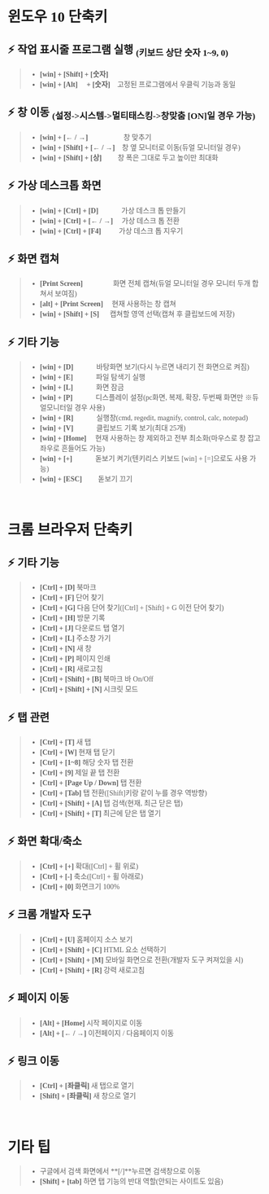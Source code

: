 <style>
    chgFont{
        font-family: D2Coding, 'D2 coding', monosapce;
        /*font-family:monospace*/
    }
</style>

<chgFont>

# 윈도우 10 단축키　
## ⚡ 작업 표시줄 프로그램 실행 <sub>(키보드 상단 숫자 1~9, 0)</sub>
> - **[win] + [Shift] + [숫자]**
> - **[win] + [Alt] 　+ [숫자]**　고정된 프로그램에서 우클릭 기능과 동일

## ⚡ 창 이동 <sub>(설정->시스템->멀티태스킹->창맞춤 [ON]일 경우 가능)<sub>
> - **[win] + [← / →]** 　 　 　 　창 맞추기
> - **[win] + [Shift] + [← / →]**　창 옆 모니터로 이동(듀얼 모니터일 경우)
> - **[win] + [Shift] + [상]** 　　창 폭은 그대로 두고 높이만 최대화

## ⚡ 가상 데스크톱 화면
> - **[win] + [Ctrl] + [D]** 　　　가상 데스크 톱 만들기
> - **[win] + [Ctrl] + [← / →]** 　가상 데스크 톱 전환
> - **[win] + [Ctrl] + [F4]** 　 　가상 데스크 톱 지우기

## ⚡ 화면 캡쳐
> - **[Print Screen]** 　　　　화면 전체 캡쳐(듀얼 모니터일 경우 모니터 두개 합쳐서 보여짐)
> - **[alt] + [Print Screen]** 　현재 사용하는 창 캡쳐
> - **[win] + [Shift] + [S]** 　 캡쳐할 영역 선택(캡쳐 후 클립보드에 저장)
## ⚡ 기타 기능
> - **[win] + [D]** 　　　바탕화면 보기(다시 누르면 내리기 전 화면으로 켜짐)
> - **[win] + [E]** 　　　파일 탐색기 실행
> - **[win] + [L]** 　　　화면 잠금
> - **[win] + [P]** 　　　디스플레이 설정(pc화면, 복제, 확장, 두번째 화면만 ※듀얼모니터일 경우 사용)
> - **[win] + [R]** 　　　실행창(cmd, regedit, magnify, control, calc, notepad)
> - **[win] + [V]**	　　　클립보드 기록 보기(최대 25개)
> - **[win] + [Home]** 　현재 사용하는 창 제외하고 전부 최소화(마우스로 창 잡고 좌우로 흔들어도 가능)
> - **[win] + [+]** 　　　돋보기 켜기(텐키리스 키보드 [win] + [=]으로도 사용 가능)
> - **[win] + [ESC]** 　　돋보기 끄기

<br>

# 크롬 브라우저 단축키
## ⚡ 기타 기능
> - **[Ctrl] + [D]**    					북마크
> - **[Ctrl] + [F]**						단어 찾기
> - **[Ctrl] + [G]**						다음 단어 찾기([Ctrl] + [Shift] + G 이전 단어 찾기)
> - **[Ctrl] + [H]**    					방문 기록
> - **[Ctrl] + [J]**    					다운로드 탭 열기
> - **[Ctrl] + [L]**    					주소창 가기
> - **[Ctrl] + [N]**    					새 창
> - **[Ctrl] + [P]**						페이지 인쇄
> - **[Ctrl] + [R]**						새로고침
> - **[Ctrl] + [Shift] + [B]**	            북마크 바 On/Off
> - **[Ctrl] + [Shift] + [N]**	            시크릿 모드

## ⚡ 탭 관련
> - **[Ctrl] + [T]**    					새 탭
> - **[Ctrl] + [W]**    					현재 탭 닫기
> - **[Ctrl] + [1~8]**            		해당 숫자 탭 전환
> - **[Ctrl] + [9]**                		제일 끝 탭 전환
> - **[Ctrl] + [Page Up / Down]** 		탭 전환
> - **[Ctrl] + [Tab]**	         		탭 전환([Shift]키랑 같이 누를 경우 역방향)
> - **[Ctrl] + [Shift] + [A]**				탭 검색(현재, 최근 닫은 탭)
> - **[Ctrl] + [Shift] + [T]**	            최근에 닫은 탭 열기

## ⚡ 화면 확대/축소
> - **[Ctrl] + [+]**		            확대([Ctrl] + 휠 위로)
> - **[Ctrl] + [-]**		            축소([Ctrl] + 휠 아래로)
> - **[Ctrl] + [0]**		            화면크기 100%

## ⚡ 크롬 개발자 도구
> - **[Ctrl] + [U]**				홈페이지 소스 보기
> - **[Ctrl] + [Shift] + [C]**				HTML 요소 선택하기
> - **[Ctrl] + [Shift] + [M]**				모바일 화면으로 전환(개발자 도구 켜져있을 시)
> - **[Ctrl] + [Shift] + [R]**				강력 새로고침

## ⚡ 페이지 이동
> - **[Alt] + [Home]**		            시작 페이지로 이동
> - **[Alt] + [← / →]**		            이전페이지 / 다음페이지 이동

## ⚡ 링크 이동
> - **[Ctrl]  + [좌클릭]**		            새 탭으로 열기
> - **[Shift] + [좌클릭]** 		            새 창으로 열기

<br>

# 기타 팁
> - 구글에서 검색 화면에서 **[/]**누르면 검색창으로 이동
> - **[Shift] + [tab]** 하면 탭 기능의 반대 역할(안되는 사이트도 있음)

</chgFont>